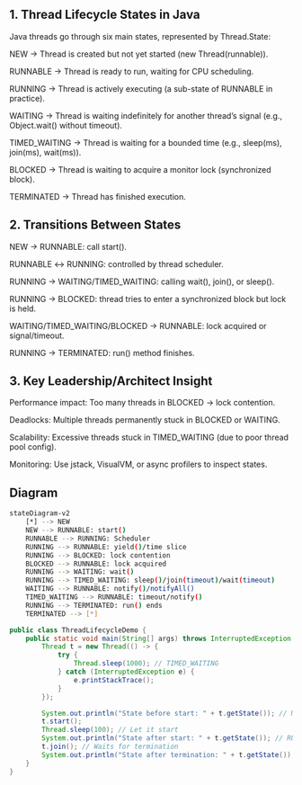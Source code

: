 ## 1. Thread Lifecycle States in Java
Java threads go through six main states, represented by Thread.State:

NEW → Thread is created but not yet started (new Thread(runnable)).

RUNNABLE → Thread is ready to run, waiting for CPU scheduling.

RUNNING → Thread is actively executing (a sub-state of RUNNABLE in practice).

WAITING → Thread is waiting indefinitely for another thread’s signal (e.g., Object.wait() without timeout).

TIMED_WAITING → Thread is waiting for a bounded time (e.g., sleep(ms), join(ms), wait(ms)).

BLOCKED → Thread is waiting to acquire a monitor lock (synchronized block).

TERMINATED → Thread has finished execution.


## 2. Transitions Between States

NEW → RUNNABLE: call start().

RUNNABLE ↔ RUNNING: controlled by thread scheduler.

RUNNING → WAITING/TIMED_WAITING: calling wait(), join(), or sleep().

RUNNING → BLOCKED: thread tries to enter a synchronized block but lock is held.

WAITING/TIMED_WAITING/BLOCKED → RUNNABLE: lock acquired or signal/timeout.

RUNNING → TERMINATED: run() method finishes.

## 3. Key Leadership/Architect Insight

Performance impact: Too many threads in BLOCKED → lock contention.

Deadlocks: Multiple threads permanently stuck in BLOCKED or WAITING.

Scalability: Excessive threads stuck in TIMED_WAITING (due to poor thread pool config).

Monitoring: Use jstack, VisualVM, or async profilers to inspect states.

## Diagram



```bash
stateDiagram-v2
    [*] --> NEW
    NEW --> RUNNABLE: start()
    RUNNABLE --> RUNNING: Scheduler
    RUNNING --> RUNNABLE: yield()/time slice
    RUNNING --> BLOCKED: lock contention
    BLOCKED --> RUNNABLE: lock acquired
    RUNNING --> WAITING: wait()
    RUNNING --> TIMED_WAITING: sleep()/join(timeout)/wait(timeout)
    WAITING --> RUNNABLE: notify()/notifyAll()
    TIMED_WAITING --> RUNNABLE: timeout/notify()
    RUNNING --> TERMINATED: run() ends
    TERMINATED --> [*]

```

```java
public class ThreadLifecycleDemo {
    public static void main(String[] args) throws InterruptedException {
        Thread t = new Thread(() -> {
            try {
                Thread.sleep(1000); // TIMED_WAITING
            } catch (InterruptedException e) {
                e.printStackTrace();
            }
        });

        System.out.println("State before start: " + t.getState()); // NEW
        t.start();
        Thread.sleep(100); // Let it start
        System.out.println("State after start: " + t.getState()); // RUNNABLE / TIMED_WAITING
        t.join(); // Waits for termination
        System.out.println("State after termination: " + t.getState()); // TERMINATED
    }
}


```
